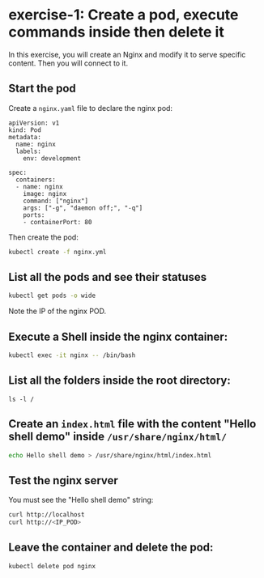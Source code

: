 # exercise-1: Create a pod, execute commands inside then delete it

In this exercise, you will create an Nginx and modify it to serve specific content.
Then you will connect to it.

## Start the pod

Create a `nginx.yaml` file to declare the nginx pod:

```
apiVersion: v1
kind: Pod
metadata:
  name: nginx
  labels:
    env: development

spec:
  containers:
  - name: nginx
    image: nginx
    command: ["nginx"]
    args: ["-g", "daemon off;", "-q"]
    ports:
    - containerPort: 80
```

Then create the pod:
```sh
kubectl create -f nginx.yml
```

## List all the pods and see their statuses

```sh
kubectl get pods -o wide
```

Note the IP of the nginx POD.

## Execute a Shell inside the nginx container:

```sh
kubectl exec -it nginx -- /bin/bash
```

## List all the folders inside the root directory:

```
ls -l /
```

## Create an `index.html` file with the content "Hello shell demo" inside `/usr/share/nginx/html/`

```sh
echo Hello shell demo > /usr/share/nginx/html/index.html
```

## Test the nginx server

You must see the "Hello shell demo" string:
```sh
curl http://localhost
curl http://<IP_POD>
```

## Leave the container and delete the pod:

```sh
kubectl delete pod nginx
```
